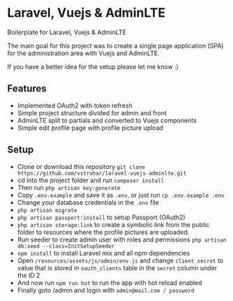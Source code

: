 # Laravel, Vuejs & AdminLTE

Boilerplate for Laravel, Vuejs & AdminLTE

The main goal for this project was to create a single page application (SPA) for the administration area with Vuejs and AdminLTE.

If you have a better idea for the setup please let me know :)

## Features
- Implemented OAuth2 with token refresh
- Simple project structure divided for admin and front
- AdminLTE split to partials and converted to Vuejs components
- Simple edit profile page with profile picture upload

## Setup
- Clone or download this repository `git clone https://github.com/vstruhar/laravel-vuejs-adminlte.git`
- cd into the project folder and run `composer install`
- Then run `php artisan key:generate`
- Copy `.env.example` and save it as `.env`, or just run `cp .env.example .env`
- Change your database credentials in the `.env` file
- `php artisan migrate`
- `php artisan passport:install` to setup Passport (OAuth2)
- `php artisan storage:link` to create a symbolic link from the public folder to resources where the profile pictures are uploaded.
- Run seeder to create admin user with roles and permissions `php artisan db:seed --class=InitSetupSeeder`
- `npm install` to install Laravel mix and all npm dependencies
- Open `/resources/assets/js/admin/env.js` and change `client_secret` to value that is stored in `oauth_clients` table in the `secret` column under the ID 2
- And now run `npm run hot` to run the app with hot reload enabled
- Finally goto /admin and login with `admin@mail.com / password`
